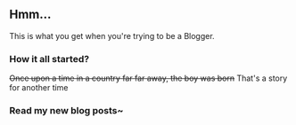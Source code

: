 ## Hmm...
This is what you get when you're trying to be a Blogger.

### How it all started?
~~Once upon a time in a country far far away, the boy was born~~ That's a story for another time

### Read my new blog posts~